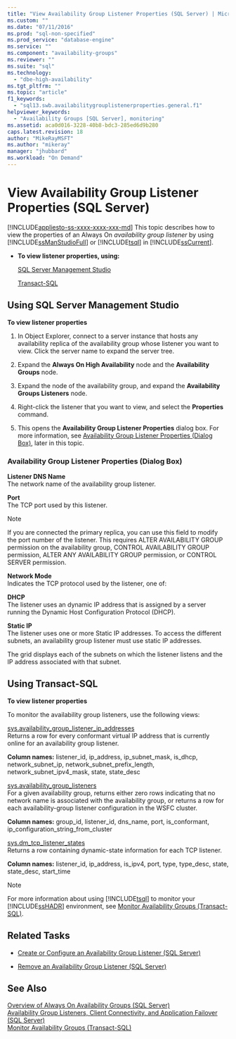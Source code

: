 ```yaml
---
title: "View Availability Group Listener Properties (SQL Server) | Microsoft Docs"
ms.custom: ""
ms.date: "07/11/2016"
ms.prod: "sql-non-specified"
ms.prod_service: "database-engine"
ms.service: ""
ms.component: "availability-groups"
ms.reviewer: ""
ms.suite: "sql"
ms.technology: 
  - "dbe-high-availability"
ms.tgt_pltfrm: ""
ms.topic: "article"
f1_keywords: 
  - "sql13.swb.availabilitygrouplistenerproperties.general.f1"
helpviewer_keywords: 
  - "Availability Groups [SQL Server], monitoring"
ms.assetid: aca0d016-3228-40b8-bdc3-285ed6d9b280
caps.latest.revision: 18
author: "MikeRayMSFT"
ms.author: "mikeray"
manager: "jhubbard"
ms.workload: "On Demand"
---
```

# View Availability Group Listener Properties (SQL Server)
[!INCLUDE[appliesto-ss-xxxx-xxxx-xxx-md](../../../includes/appliesto-ss-xxxx-xxxx-xxx-md.md)]
  This topic describes how to view the properties of an Always On *availability group listener* by using [!INCLUDE[ssManStudioFull](../../../includes/ssmanstudiofull-md.md)] or [!INCLUDE[tsql](../../../includes/tsql-md.md)] in [!INCLUDE[ssCurrent](../../../includes/sscurrent-md.md)].  
  
-   **To view listener properties, using:**  
  
     [SQL Server Management Studio](#SSMSProcedure)  
  
     [Transact-SQL](#TsqlProcedure)  
  
##  <a name="SSMSProcedure"></a> Using SQL Server Management Studio  
 **To view listener properties**  
  
1.  In Object Explorer, connect to a server instance that hosts any availability replica of the availability group whose listener you want to view. Click the server name to expand the server tree.  
  
2.  Expand the **Always On High Availability** node and the **Availability Groups** node.  
  
3.  Expand the node of the availability group, and expand the **Availability Groups Listeners** node.  
  
4.  Right-click the listener that you want to view, and select the **Properties** command.  
  
5.  This opens the **Availability Group Listener Properties** dialog box. For more information, see [Availability Group Listener Properties (Dialog Box)](#AgListenerPropertiesDialog), later in this topic.  
  
###  <a name="AgListenerPropertiesDialog"></a> Availability Group Listener Properties (Dialog Box)  
 **Listener DNS Name**  
 The network name of the availability group listener.  
  
 **Port**  
 The TCP port used by this listener.  
  
> [!NOTE]  
>  If you are connected the primary replica, you can use this field to modify the port number of the listener. This requires ALTER AVAILABILITY GROUP permission on the availability group, CONTROL AVAILABILITY GROUP permission, ALTER ANY AVAILABILITY GROUP permission, or CONTROL SERVER permission.  
  
 **Network Mode**  
 Indicates the TCP protocol used by the listener, one of:  
  
 **DHCP**  
 The listener uses an dynamic IP address that is assigned by a server running the Dynamic Host Configuration Protocol (DHCP).  
  
 **Static IP**  
 The listener uses one or more Static IP addresses. To access the different subnets, an availability group listener must use static IP addresses.  
  
 The grid displays each of the subnets on which the listener listens and the IP address associated with that subnet.  
  
##  <a name="TsqlProcedure"></a> Using Transact-SQL  
 **To view listener properties**  
  
 To monitor the availability group listeners, use the following views:  
  
 [sys.availability_group_listener_ip_addresses](../../../relational-databases/system-catalog-views/sys-availability-group-listener-ip-addresses-transact-sql.md)  
 Returns a row for every conformant virtual IP address that is currently online for an availability group listener.  
  
 **Column names:** listener_id, ip_address, ip_subnet_mask, is_dhcp, network_subnet_ip, network_subnet_prefix_length, network_subnet_ipv4_mask, state, state_desc  
  
 [sys.availability_group_listeners](../../../relational-databases/system-catalog-views/sys-availability-group-listeners-transact-sql.md)  
 For a given availability group, returns either zero rows indicating that no network name is associated with the availability group, or returns a row for each availability-group listener configuration in the WSFC cluster.  
  
 **Column names:** group_id, listener_id, dns_name, port, is_conformant, ip_configuration_string_from_cluster  
  
 [sys.dm_tcp_listener_states](../../../relational-databases/system-dynamic-management-views/sys-dm-tcp-listener-states-transact-sql.md)  
 Returns a row containing dynamic-state information for each TCP listener.  
  
 **Column names:** listener_id, ip_address, is_ipv4, port, type, type_desc, state, state_desc, start_time  
  
> [!NOTE]  
>  For more information about using [!INCLUDE[tsql](../../../includes/tsql-md.md)] to monitor your [!INCLUDE[ssHADR](../../../includes/sshadr-md.md)] environment, see [Monitor Availability Groups &#40;Transact-SQL&#41;](../../../database-engine/availability-groups/windows/monitor-availability-groups-transact-sql.md).  
  
##  <a name="RelatedTasks"></a> Related Tasks  
  
-   [Create or Configure an Availability Group Listener &#40;SQL Server&#41;](../../../database-engine/availability-groups/windows/create-or-configure-an-availability-group-listener-sql-server.md)  
  
-   [Remove an Availability Group Listener &#40;SQL Server&#41;](../../../database-engine/availability-groups/windows/remove-an-availability-group-listener-sql-server.md)  
  
## See Also  
 [Overview of Always On Availability Groups &#40;SQL Server&#41;](../../../database-engine/availability-groups/windows/overview-of-always-on-availability-groups-sql-server.md)   
 [Availability Group Listeners, Client Connectivity, and Application Failover &#40;SQL Server&#41;](../../../database-engine/availability-groups/windows/listeners-client-connectivity-application-failover.md)   
 [Monitor Availability Groups &#40;Transact-SQL&#41;](../../../database-engine/availability-groups/windows/monitor-availability-groups-transact-sql.md)  
  
  
